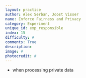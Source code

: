 ```yaml
---
layout: practice
author: Alex Serban, Joost Visser
name: Enforce Fairness and Privacy
category: Experiment
unique_id: exp_responsible
index: 15
difficulty: #
comments: True
description:
image: #
photocredit: #
---
```



- when processing private data